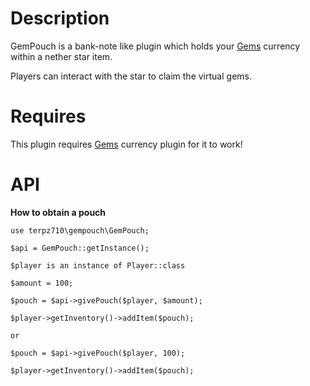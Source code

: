 # Description
GemPouch is a bank-note like plugin which holds your [Gems](https://github.com/Terpz710/Gems) currency within a nether star item.

Players can interact with the star to claim the virtual gems.

# Requires
This plugin requires [Gems](https://github.com/Terpz710/Gems) currency plugin for it to work!

# API
**How to obtain a pouch**
```
use terpz710\gempouch\GemPouch;

$api = GemPouch::getInstance();

$player is an instance of Player::class

$amount = 100;

$pouch = $api->givePouch($player, $amount);

$player->getInventory()->addItem($pouch);

or

$pouch = $api->givePouch($player, 100);

$player->getInventory()->addItem($pouch);
```

